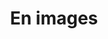 ---
heading: Great coffee with a conscience
path: /photos
templateKey: photos-page
galleryImages:
  - /img/gregoire_mourlevat_restaurant_tignes_legrattalu-3851.jpg
  - /img/gregoire_mourlevat_restaurant_tignes_legrattalu-3698.jpg
  - /img/gregoire_mourlevat_restaurant_tignes_legrattalu-3744.jpg
  - /img/gregoire_mourlevat_restaurant_tignes_legrattalu-3789.jpg
  - /img/gregoire_mourlevat_restaurant_tignes_legrattalu-3799.jpg
  - /img/gregoire_mourlevat_restaurant_tignes_legrattalu-3831.jpg
  - /img/gregoire_mourlevat_restaurant_tignes_legrattalu-3837.jpg
  - /img/gregoire_mourlevat_restaurant_tignes_legrattalu-3734.jpg
title: En images
image: /img/gregoire_mourlevat_restaurant_tignes_legrattalu-3676.jpg
---